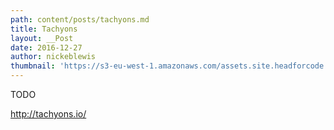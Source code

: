 ```yaml
---
path: content/posts/tachyons.md
title: Tachyons
layout: __Post
date: 2016-12-27
author: nickeblewis
thumbnail: 'https://s3-eu-west-1.amazonaws.com/assets.site.headforcode.com/icons/js.png'
---
```


TODO

http://tachyons.io/